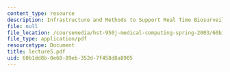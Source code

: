 ```yaml
---
content_type: resource
description: Infrastructure and Methods to Support Real Time Biosurveillance
file: null
file_location: /coursemedia/hst-950j-medical-computing-spring-2003/60b1dd8b0e6889eb352d7f458d8a8905_lecture5.pdf
file_type: application/pdf
resourcetype: Document
title: lecture5.pdf
uid: 60b1dd8b-0e68-89eb-352d-7f458d8a8905
---
```


